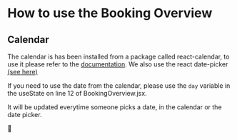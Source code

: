 # How to use the Booking Overview

## Calendar

The calendar is has been installed from a package called react-calendar, to use it please refer to the [documentation](https://github.com/wojtekmaj/react-calendar). We also use the react date-picker [(see here)](https://github.com/wojtekmaj/react-date-picker)

If you need to use the date from the calendar, please use the `day` variable in the useState on line 12 of BookingOverview.jsx.

It will be updated everytime someone picks a date, in the calendar or the date picker.

🎃
